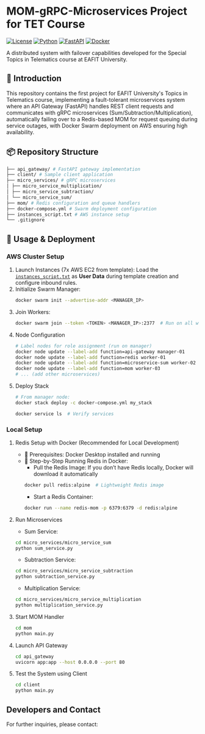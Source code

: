 # MOM-gRPC-Microservices Project for TET Course
[![License](https://img.shields.io/badge/License-MIT-blue.svg)](LICENSE)
[![Python](https://img.shields.io/badge/Python-3.9%2B-blue)](https://python.org)
[![FastAPI](https://img.shields.io/badge/FastAPI-0.95%2B-green)](https://fastapi.tiangolo.com)
[![Docker](https://img.shields.io/badge/Docker-Swarm-orange)](https://docker.com)

A distributed system with failover capabilities developed for the Special Topics in Telematics course at EAFIT University.

## 📌 Introduction
This repository contains the first project for EAFIT University's Topics in Telematics course, implementing a fault-tolerant microservices system where an API Gateway (FastAPI) handles REST client requests and communicates with gRPC microservices (Sum/Subtraction/Multiplication), automatically failing over to a Redis-based MOM for request queuing during service outages, with Docker Swarm deployment on AWS ensuring high availability.

## 📦 Repository Structure
```bash
├── api_gateway/ # FastAPI gateway implementation
├── client/ # Sample client application
├── micro_services/ # gRPC microservices
│ ├── micro_service_multiplication/
│ ├── micro_service_subtraction/
│ └── micro_service_sum/
├── mom/ # Redis configuration and queue handlers
├── docker-compose.yml # Swarm deployment configuration
├── instances_script.txt # AWS instance setup
└── .gitignore
```
## 🚀 Usage & Deployment
### AWS Cluster Setup
1. Launch Instances (7x AWS EC2 from template): Load the [`instances_script.txt`](instances_script.txt) as **User Data** during template creation and configure inbound rules.
2. Initialize Swarm Manager:
   ```bash
   docker swarm init --advertise-addr <MANAGER_IP>
   ```
3. Join Workers:
   ```bash
   docker swarm join --token <TOKEN> <MANAGER_IP>:2377  # Run on all workers
   ```
5. Node Configuration
   ```bash
   # Label nodes for role assignment (run on manager)
   docker node update --label-add function=api-gateway manager-01
   docker node update --label-add function=redis worker-01
   docker node update --label-add function=microservice-sum worker-02
   docker node update --label-add function=mom worker-03
   # ... (add other microservices)
   ```
5. Deploy Stack
   ```bash
   # From manager node:
   docker stack deploy -c docker-compose.yml my_stack
   ```
   ```bash
   docker service ls  # Verify services
   ```
### Local Setup

1. Redis Setup with Docker (Recommended for Local Development)
    - 📌 Prerequisites: Docker Desktop installed and running
    - 🚀 Step-by-Step Running Redis in Docker:
      - Pull the Redis Image: If you don’t have Redis locally, Docker will download it automatically
      ```bash
      docker pull redis:alpine  # Lightweight Redis image
      ```
      - Start a Redis Container:
      ```bash
      docker run --name redis-mom -p 6379:6379 -d redis:alpine
      ```

2. Run Microservices
    - Sum Service:
    ```bash
    cd micro_services/micro_service_sum
    python sum_service.py
    ```
    - Subtraction Service:
    ```bash
    cd micro_services/micro_service_subtraction
    python subtraction_service.py
    ```
    - Multiplication Service:
    ```bash
    cd micro_services/micro_service_multiplication
    python multiplication_service.py
    ```

3. Start MOM Handler
   ```bash
   cd mom
   python main.py
   ```
4. Launch API Gateway
   ```bash
   cd api_gateway
   uvicorn app:app --host 0.0.0.0 --port 80
   ```
5. Test the System using Client
   ```bash
   cd client
   python main.py
   ```
## Developers and Contact
For further inquiries, please contact:

